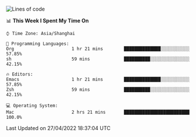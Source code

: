 <!--START_SECTION:waka-->
![Lines of code](https://img.shields.io/badge/From%20Hello%20World%20I%27ve%20Written-22%20Thousand%20lines%20of%20code-blue)

📊 **This Week I Spent My Time On** 

```text
⌚︎ Time Zone: Asia/Shanghai

💬 Programming Languages: 
Org                      1 hr 21 mins        ██████████████░░░░░░░░░░░   57.85% 
sh                       59 mins             ██████████░░░░░░░░░░░░░░░   42.15%

🔥 Editors: 
Emacs                    1 hr 21 mins        ██████████████░░░░░░░░░░░   57.85% 
Zsh                      59 mins             ██████████░░░░░░░░░░░░░░░   42.15%

💻 Operating System: 
Mac                      2 hrs 21 mins       █████████████████████████   100.0%

```


 Last Updated on 27/04/2022 18:37:04 UTC
<!--END_SECTION:waka-->
